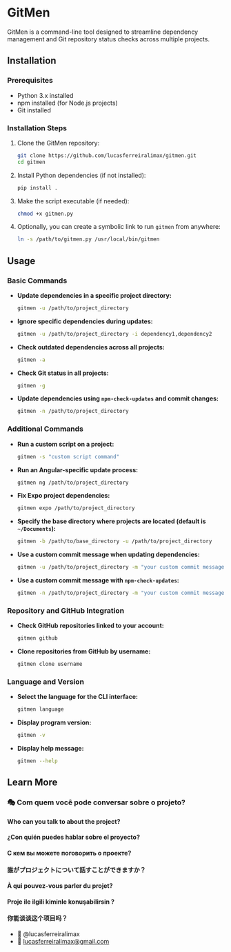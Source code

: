 # GitMen

GitMen is a command-line tool designed to streamline dependency management and Git repository status checks across multiple projects.

## Installation

### Prerequisites

- Python 3.x installed
- npm installed (for Node.js projects)
- Git installed

### Installation Steps

1. Clone the GitMen repository:
   ```bash
   git clone https://github.com/lucasferreiralimax/gitmen.git
   cd gitmen
   ```

2. Install Python dependencies (if not installed):
   ```bash
   pip install .
   ```

3. Make the script executable (if needed):
   ```bash
   chmod +x gitmen.py
   ```

4. Optionally, you can create a symbolic link to run `gitmen` from anywhere:
   ```bash
   ln -s /path/to/gitmen.py /usr/local/bin/gitmen
   ```

## Usage

### Basic Commands

- **Update dependencies in a specific project directory:**
  ```bash
  gitmen -u /path/to/project_directory
  ```

- **Ignore specific dependencies during updates:**
  ```bash
  gitmen -u /path/to/project_directory -i dependency1,dependency2
  ```

- **Check outdated dependencies across all projects:**
  ```bash
  gitmen -a
  ```

- **Check Git status in all projects:**
  ```bash
  gitmen -g
  ```

- **Update dependencies using `npm-check-updates` and commit changes:**
  ```bash
  gitmen -n /path/to/project_directory
  ```

### Additional Commands

- **Run a custom script on a project:**
  ```bash
  gitmen -s "custom script command"
  ```

- **Run an Angular-specific update process:**
  ```bash
  gitmen ng /path/to/project_directory
  ```

- **Fix Expo project dependencies:**
  ```bash
  gitmen expo /path/to/project_directory
  ```

- **Specify the base directory where projects are located (default is `~/Documents`):**
  ```bash
  gitmen -b /path/to/base_directory -u /path/to/project_directory
  ```

- **Use a custom commit message when updating dependencies:**
  ```bash
  gitmen -u /path/to/project_directory -m "your custom commit message"
  ```

- **Use a custom commit message with `npm-check-updates`:**
  ```bash
  gitmen -n /path/to/project_directory -m "your custom commit message"
  ```

### Repository and GitHub Integration

- **Check GitHub repositories linked to your account:**
  ```bash
  gitmen github
  ```

- **Clone repositories from GitHub by username:**
  ```bash
  gitmen clone username
  ```

### Language and Version

- **Select the language for the CLI interface:**
  ```bash
  gitmen language
  ```

- **Display program version:**
  ```bash
  gitmen -v
  ```

- **Display help message:**
  ```bash
  gitmen --help
  ```

## Learn More
### :performing_arts: Com quem você pode conversar sobre o projeto?
#### Who can you talk to about the project?
#### ¿Con quién puedes hablar sobre el proyecto?
#### С кем вы можете поговорить о проекте?
#### 誰がプロジェクトについて話すことができますか？
#### À qui pouvez-vous parler du projet?
#### Proje ile ilgili kiminle konuşabilirsin ?
#### 你能谈谈这个项目吗？

* :ghost: @lucasferreiralimax
* :email: lucasferreiralimax@gmail.com
